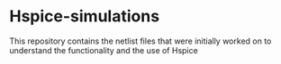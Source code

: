 # Hspice-simulations
This repository contains the netlist files that were initially worked on to understand the functionality and the use of Hspice

